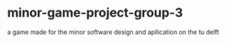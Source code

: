 # minor-game-project-group-3
a game made for the minor software design and apllication on the tu delft
